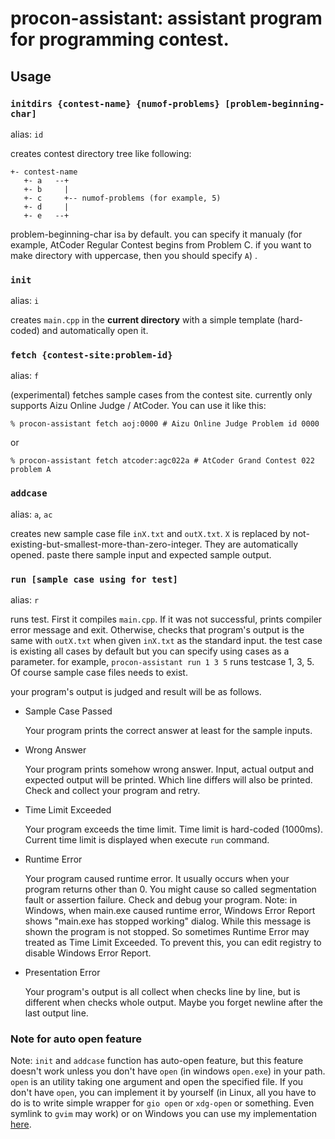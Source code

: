 # procon-assistant: assistant program for programming contest.

## Usage

### `initdirs {contest-name} {numof-problems} [problem-beginning-char]`

alias: `id`

creates contest directory tree like following:

```
+- contest-name
   +- a   --+
   +- b     |
   +- c     +-- numof-problems (for example, 5)
   +- d     |
   +- e   --+
```

problem-beginning-char is`a` by default. you can specify it manualy (for
example, AtCoder Regular Contest begins from Problem C. if you want to make
directory with uppercase, then you should specify `A`) .

### `init`

alias: `i`

creates `main.cpp` in the **current directory** with a simple template
(hard-coded) and automatically open it.

### `fetch {contest-site:problem-id}`

alias: `f`

(experimental) fetches sample cases from the contest site. currently only
supports Aizu Online Judge / AtCoder. You can use it like this:

```
% procon-assistant fetch aoj:0000 # Aizu Online Judge Problem id 0000
```

or

```
% procon-assistant fetch atcoder:agc022a # AtCoder Grand Contest 022 problem A
```

### `addcase`

alias: `a`, `ac`

creates new sample case file `inX.txt` and `outX.txt`. `X` is replaced by
not-existing-but-smallest-more-than-zero-integer. They are automatically
opened. paste there sample input and expected sample output.

### `run [sample case using for test]`

alias: `r`

runs test. First it compiles `main.cpp`. If it was not successful, prints
compiler error message and exit. Otherwise, checks that program's output
is the same with `outX.txt` when given `inX.txt` as the standard input.
the test case is existing all cases by default but you can specify using
cases as a parameter. for example, `procon-assistant run 1 3 5` runs
testcase 1, 3, 5. Of course sample case files needs to exist.

your program's output is judged and result will be as follows.

- Sample Case Passed

    Your program prints the correct answer at least for the sample inputs.

- Wrong Answer

    Your program prints somehow wrong answer. Input, actual output and
    expected output will be printed. Which line differs will also be
    printed. Check and collect your program and retry.

- Time Limit Exceeded

    Your program exceeds the time limit. Time limit is hard-coded
    (1000ms). Current time limit is displayed when execute `run` command.

- Runtime Error

    Your program caused runtime error. It usually occurs when your program
    returns other than 0. You might cause so called segmentation fault or
    assertion failure. Check and debug your program.
    Note: in Windows, when main.exe caused runtime error, Windows Error
    Report shows "main.exe has stopped working" dialog. While this message
    is shown the program is not stopped. So sometimes Runtime Error may
    treated as Time Limit Exceeded. To prevent this, you can edit registry
    to disable Windows Error Report.

- Presentation Error

    Your program's output is all collect when checks line by line, but
    is different when checks whole output. Maybe you forget newline after
    the last output line.

### Note for auto open feature

Note: `init` and `addcase` function has auto-open feature, but this feature
doesn't work unless you don't have `open` (in windows `open.exe`) in your
path.  `open` is an utility taking one argument and open the specified file.
If you don't have `open`, you can implement it by yourself (in Linux, all you
have to do is to write simple wrapper for `gio open` or `xdg-open` or
something. Even symlink to `gvim` may work) or on Windows you can use my
implementation [here](https://github.com/statiolake/open-windows).
